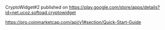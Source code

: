 CryptoWidget#2
published on https://play.google.com/store/apps/details?id=net.ucoz.softoad.cryptowidget

https://pro.coinmarketcap.com/api/v1#section/Quick-Start-Guide


